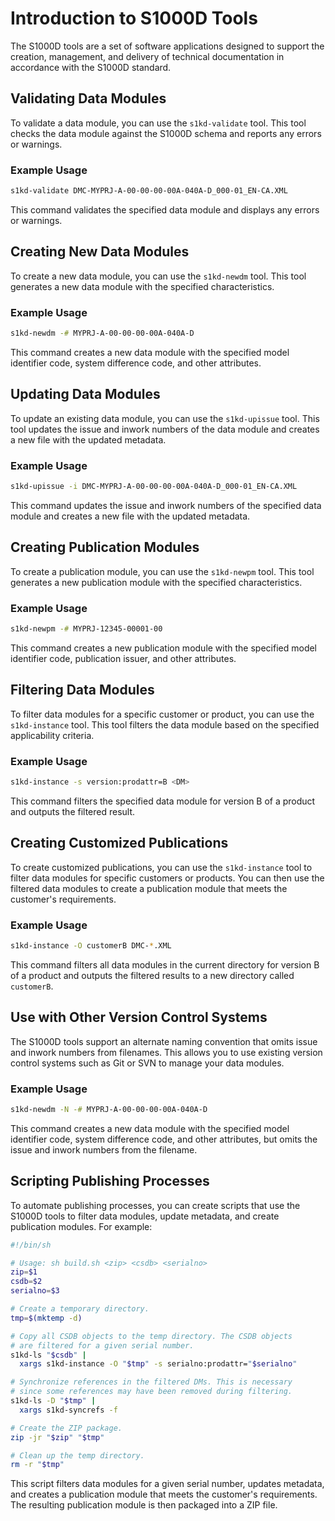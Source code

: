 # Introduction to S1000D Tools
The S1000D tools are a set of software applications designed to support the creation, management, and delivery of technical documentation in accordance with the S1000D standard.

## Validating Data Modules
To validate a data module, you can use the `s1kd-validate` tool. This tool checks the data module against the S1000D schema and reports any errors or warnings.

### Example Usage
```bash
s1kd-validate DMC-MYPRJ-A-00-00-00-00A-040A-D_000-01_EN-CA.XML
```
This command validates the specified data module and displays any errors or warnings.

## Creating New Data Modules
To create a new data module, you can use the `s1kd-newdm` tool. This tool generates a new data module with the specified characteristics.

### Example Usage
```bash
s1kd-newdm -# MYPRJ-A-00-00-00-00A-040A-D
```
This command creates a new data module with the specified model identifier code, system difference code, and other attributes.

## Updating Data Modules
To update an existing data module, you can use the `s1kd-upissue` tool. This tool updates the issue and inwork numbers of the data module and creates a new file with the updated metadata.

### Example Usage
```bash
s1kd-upissue -i DMC-MYPRJ-A-00-00-00-00A-040A-D_000-01_EN-CA.XML
```
This command updates the issue and inwork numbers of the specified data module and creates a new file with the updated metadata.

## Creating Publication Modules
To create a publication module, you can use the `s1kd-newpm` tool. This tool generates a new publication module with the specified characteristics.

### Example Usage
```bash
s1kd-newpm -# MYPRJ-12345-00001-00
```
This command creates a new publication module with the specified model identifier code, publication issuer, and other attributes.

## Filtering Data Modules
To filter data modules for a specific customer or product, you can use the `s1kd-instance` tool. This tool filters the data module based on the specified applicability criteria.

### Example Usage
```bash
s1kd-instance -s version:prodattr=B <DM>
```
This command filters the specified data module for version B of a product and outputs the filtered result.

## Creating Customized Publications
To create customized publications, you can use the `s1kd-instance` tool to filter data modules for specific customers or products. You can then use the filtered data modules to create a publication module that meets the customer's requirements.

### Example Usage
```bash
s1kd-instance -O customerB DMC-*.XML
```
This command filters all data modules in the current directory for version B of a product and outputs the filtered results to a new directory called `customerB`.

## Use with Other Version Control Systems
The S1000D tools support an alternate naming convention that omits issue and inwork numbers from filenames. This allows you to use existing version control systems such as Git or SVN to manage your data modules.

### Example Usage
```bash
s1kd-newdm -N -# MYPRJ-A-00-00-00-00A-040A-D
```
This command creates a new data module with the specified model identifier code, system difference code, and other attributes, but omits the issue and inwork numbers from the filename.

## Scripting Publishing Processes
To automate publishing processes, you can create scripts that use the S1000D tools to filter data modules, update metadata, and create publication modules. For example:
```bash
#!/bin/sh

# Usage: sh build.sh <zip> <csdb> <serialno>
zip=$1
csdb=$2
serialno=$3

# Create a temporary directory.
tmp=$(mktemp -d)

# Copy all CSDB objects to the temp directory. The CSDB objects
# are filtered for a given serial number.
s1kd-ls "$csdb" |
  xargs s1kd-instance -O "$tmp" -s serialno:prodattr="$serialno"

# Synchronize references in the filtered DMs. This is necessary
# since some references may have been removed during filtering.
s1kd-ls -D "$tmp" |
  xargs s1kd-syncrefs -f

# Create the ZIP package.
zip -jr "$zip" "$tmp"

# Clean up the temp directory.
rm -r "$tmp"
```
This script filters data modules for a given serial number, updates metadata, and creates a publication module that meets the customer's requirements. The resulting publication module is then packaged into a ZIP file.